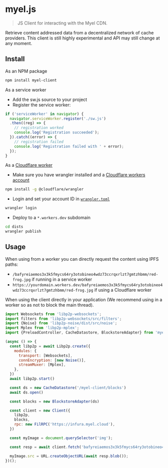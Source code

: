 # myel.js

> JS Client for interacting with the Myel CDN.

Retrieve content addressed data from a decentralized network of cache providers. This client
is still highly experimental and API may still change at any moment.

## Install

As an NPM package
```sh
npm install myel-client
```

As a service worker
- Add the sw.js source to your project
- Register the service worker:
```js
if ('serviceWorker' in navigator) {
  navigator.serviceWorker.register('./sw.js')
  .then((reg) => {
    // registration worked
    console.log('Registration succeeded');
  }).catch((error) => {
    // registration failed
    console.log('Registration failed with ' + error);
  });
}
```

As a [Cloudflare worker](/dists/src/cfw.ts)
- Make sure you have wrangler installed and a [Cloudflare workers account](https://dash.cloudflare.com/sign-up/workers)
```sh
npm install -g @cloudflare/wrangler
```
- Login and set your account ID in [`wrangler.toml`](/dists/wrangler.toml)
```sh
wrangler login
```
- Deploy to a `*.workers.dev` subdomain
```sh
cd dists
wrangler publish
```

## Usage

When using from a worker you can directly request the content using IPFS paths:
- `/bafyreiaemos3x3k5fmycs64ry3otobineo4wdz73ccrqxrlzt7gmtzhbmm/red-frog.jpg` if running in a service worker
- `https://yourdomain.workers.dev/bafyreiaemos3x3k5fmycs64ry3otobineo4wdz73ccrqxrlzt7gmtzhbmm/red-frog.jpg` if using a Cloudflare worker

When using the client directly in your application (We recommend using in a worker so as not to block the main thread).
```js
import Websockets from 'libp2p-websockets';
import filters from 'libp2p-websockets/src/filters';
import {Noise} from 'libp2p-noise/dist/src/noise';
import Mplex from 'libp2p-mplex';
import {PreloadController, CacheDatastore, BlockstoreAdapter} from 'myel-client';

(async () => {
  const libp2p = await Libp2p.create({
    modules: {
      transport: [Websockets],
      connEncryption: [new Noise()],
      streamMuxer: [Mplex],
    },
  })
  await libp2p.start()

  const ds = new CacheDatastore('/myel-client/blocks')
  await ds.open()

  const blocks = new BlockstoreAdapter(ds)

  const client = new Client({
    libp2p,
    blocks,
    rpc: new FilRPC('https://infura.myel.cloud'),
  })

  const myImage = document.querySelector('img');

  const resp = await client.fetch('bafyreiaemos3x3k5fmycs64ry3otobineo4wdz73ccrqxrlzt7gmtzhbmm/red-frog.jpg')

  myImage.src = URL.createObjectURL(await resp.blob());
})();
```
